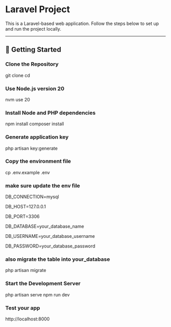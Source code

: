 # Laravel Project

This is a Laravel-based web application. Follow the steps below to set up and run the project locally.

---

## 🚀 Getting Started

###  Clone the Repository


git clone <your-repo-url>
cd <your-project-directory>

### Use Node.js version 20
nvm use 20

### Install Node and PHP dependencies
npm install
composer install

### Generate application key
php artisan key:generate

### Copy the environment file
cp .env.example .env


### make sure update the env file
DB_CONNECTION=mysql

DB_HOST=127.0.0.1

DB_PORT=3306

DB_DATABASE=your_database_name

DB_USERNAME=your_database_username

DB_PASSWORD=your_database_password

### also migrate the table into your_database

php artisan migrate

### Start the Development Server

php artisan serve
npm run dev

###  Test your app
http://localhost:8000
